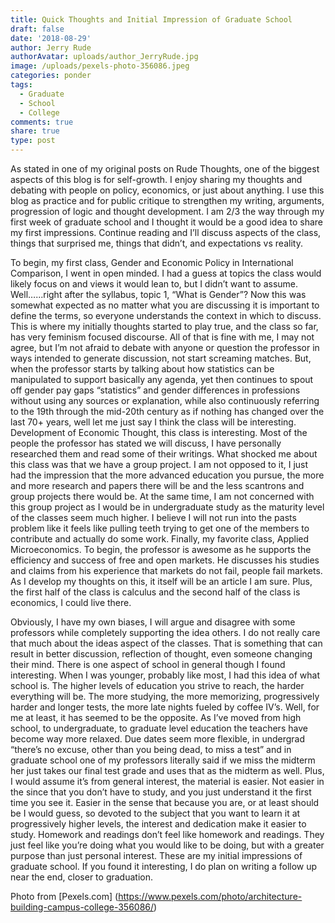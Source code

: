 ```yaml
---
title: Quick Thoughts and Initial Impression of Graduate School
draft: false
date: '2018-08-29'
author: Jerry Rude
authorAvatar: uploads/author_JerryRude.jpg
image: /uploads/pexels-photo-356086.jpeg
categories: ponder
tags:
  - Graduate
  - School
  - College
comments: true
share: true
type: post
---
```

As stated in one of my original posts on Rude Thoughts, one of the biggest aspects of this blog is for self-growth. I enjoy sharing my thoughts and debating with people on policy, economics, or just about anything. I use this blog as practice and for public critique to strengthen my writing, arguments, progression of logic and thought development. I am 2/3 the way through my first week of graduate school and I thought it would be a good idea to share my first impressions. Continue reading and I’ll discuss aspects of the class, things that surprised me, things that didn’t, and expectations vs reality. 

To begin, my first class, Gender and Economic Policy in International Comparison, I went in open minded. I had a guess at topics the class would likely focus on and views it would lean to, but I didn’t want to assume.  Well…...right after the syllabus, topic 1, “What is Gender”? Now this was somewhat expected as no matter what you are discussing it is important to define the terms, so everyone understands the context in which to discuss. This is where my initially thoughts started to play true, and the class so far, has very feminism focused discourse. All of that is fine with me, I may not agree, but I’m not afraid to debate with anyone or question the professor in ways intended to generate discussion, not start screaming matches. But, when the professor starts by talking about how statistics can be manipulated to support basically any agenda, yet then continues to spout off gender pay gaps “statistics” and gender differences in professions without using any sources or explanation, while also continuously referring to the 19th through the mid-20th century as if nothing has changed over the last 70+ years,  well let me just say I think the class will be interesting. Development of Economic Thought, this class is interesting. Most of the people the professor has stated we will discuss, I have personally researched them and read some of  their writings. What shocked me about this class was that we have a group project. I am not opposed to it, I just had the impression that the more advanced education you pursue, the more and more research and papers there will be and the less scantrons and group projects there would be. At the same time, I am not concerned with this group project as I would be in undergraduate study as the maturity level of the classes seem much higher. I believe I will not run into the pasts problem like it feels like pulling teeth trying to get one of the members to contribute and actually do some work. Finally, my favorite class, Applied Microeconomics. To begin, the professor is awesome as he supports the efficiency and success of free and open markets. He discusses his studies and claims from his experience that markets do not fail, people fail markets. As I develop my thoughts on this, it itself will be an article I am sure. Plus, the first half of the class is calculus and the second half of the class is economics, I could live there. 

Obviously, I have my own biases, I will argue and disagree with some professors while completely supporting the idea others. I do not really care that much about the ideas aspect of the classes. That is something that can result in better discussion, reflection of thought, even someone changing their mind. There is one aspect of school in general though I found interesting. When I was younger, probably like most, I had this idea of what school is. The higher levels of education you strive to reach, the harder everything will be. The more studying, the more memorizing, progressively harder and longer tests, the more late nights fueled by coffee IV’s. Well, for me at least, it has seemed to be the opposite. As I’ve moved from high school, to undergraduate, to graduate level education the teachers have become way more relaxed. Due dates seem more flexible, in undergrad “there’s no excuse, other than you being dead, to miss a test” and in graduate school one of my professors literally said if we miss the midterm her just takes our final test grade and uses that as the midterm as well. Plus, I would assume it’s from general interest, the material is easier. Not easier in the since that you don’t have to study, and you just understand it the first time you see it. Easier in the sense that because you are, or at least should be I would guess, so devoted to the subject that you want to learn it at progressively higher levels, the interest and dedication make it easier to study. Homework and readings don’t feel like homework and readings. They just feel like you’re doing what you would like to be doing, but with a greater purpose than just personal interest. These are my initial impressions of graduate school. If you found it interesting, I do plan on writing a follow up near the end, closer to graduation.

Photo from [Pexels.com] (https://www.pexels.com/photo/architecture-building-campus-college-356086/)
